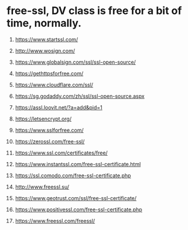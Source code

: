 free-ssl, DV class is free for a bit of time, normally.
========

1. https://www.startssl.com/
2. http://www.wosign.com/
3. https://www.globalsign.com/ssl/ssl-open-source/
4. https://gethttpsforfree.com/
5. https://www.cloudflare.com/ssl/
6. https://sg.godaddy.com/zh/ssl/ssl-open-source.aspx
7. https://assl.loovit.net/?a=add&pid=1

8. https://letsencrypt.org/
9. https://www.sslforfree.com/
10. https://zerossl.com/free-ssl/
11. https://www.ssl.com/certificates/free/
12. https://www.instantssl.com/free-ssl-certificate.html
13. https://ssl.comodo.com/free-ssl-certificate.php
14. http://www.freessl.su/
15. https://www.geotrust.com/ssl/free-ssl-certificate/
16. https://www.positivessl.com/free-ssl-certificate.php
17. https://www.freessl.com/freessl/

